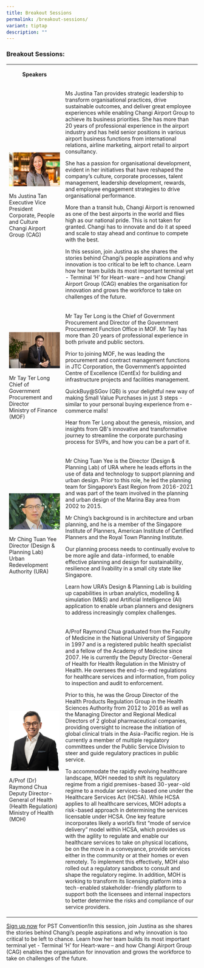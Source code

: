 ```yaml
---
title: Breakout Sessions
permalink: /breakout-sessions/
variant: tiptap
description: ""
---
```

<h3>Breakout Sessions:</h3>
<table style="minWidth: 50px">
<colgroup>
<col>
<col>
</colgroup>
<tbody>
<tr>
<th rowspan="1" colspan="1">
<p>Speakers</p>
</th>
<th rowspan="1" colspan="1">
<p></p>
</th>
</tr>
<tr>
<td rowspan="1" colspan="1">
<p></p>
<div class="isomer-image-wrapper">
<img style="width: 100%" height="auto" width="100%" alt="" src="/images/Speaker_JustinaTan.jpg">
</div>
<p>Ms Justina Tan
<br>Executive Vice President
<br>Corporate, People and Culture
<br>Changi Airport Group (CAG)</p>
</td>
<td rowspan="1" colspan="1">
<p>Ms Justina Tan provides strategic leadership to transform organisational
practices, drive sustainable outcomes, and deliver great employee experiences
while enabling Changi Airport Group to achieve its business priorities.
She has more than 20 years of professional experience in the airport industry
and has held senior positions in various airport business functions from
international relations, airline marketing, airport retail to airport consultancy.</p>
<p>She has a passion for organisational development, evident in her initiatives
that have reshaped the company’s culture, corporate processes, talent management,
leadership development, rewards, and employee engagement strategies to
drive organisational performance.</p>
<p>More than a transit hub, Changi Airport is renowned as one of the best
airports in the world and flies high as our national pride. This is not
taken for granted. Changi has to innovate and do it at speed and scale
to stay ahead and continue to compete with the best.</p>
<p>In this session, join Justina as she shares the stories behind Changi’s
people aspirations and why innovation is too critical to be left to chance.
Learn how her team builds its most important terminal yet - Terminal ‘H’
for Heart-ware – and how Changi Airport Group (CAG) enables the organisation
for innovation and grows the workforce to take on challenges of the future.</p>
</td>
</tr>
<tr>
<td rowspan="1" colspan="1">
<div class="isomer-image-wrapper">
<img style="width: 100%" height="auto" width="100%" alt="" src="/images/Speaker_Tay_Ter_Long.jpg">
</div>
<p>Mr Tay Ter Long
<br>Chief of Government
<br>Procurement and Director
<br>Ministry of Finance (MOF)</p>
</td>
<td rowspan="1" colspan="1">
<p>Mr Tay Ter Long is the Chief of Government Procurement and Director of
the Government Procurement Function Office in MOF. Mr Tay has more than
20 years of professional experience in both private and public sectors.</p>
<p>Prior to joining MOF, he was leading the procurement and contract management
functions in JTC Corporation, the Government’s appointed Centre of Excellence
(CentEx) for building and infrastructure projects and facilities management.</p>
<p>QuickBuy@SGov (QB) is your delightful new way of making Small Value Purchases
in just 3 steps - similar to your personal buying experience from e-commerce
malls!</p>
<p>Hear from Ter Long about the genesis, mission, and insights from QB's
innovative and transformative journey to streamline the corporate purchasing
process for SVPs, and how you can be a part of it.</p>
</td>
</tr>
<tr>
<td rowspan="1" colspan="1">
<div class="isomer-image-wrapper">
<img style="width: 100%" height="auto" width="100%" alt="" src="/images/Speaker_ChingTuanYee.jpg">
</div>
<p>Mr Ching Tuan Yee
<br>Director (Design &amp; Planning Lab)
<br>Urban Redevelopment Authority (URA)</p>
</td>
<td rowspan="1" colspan="1">
<p>Mr Ching Tuan Yee is the Director (Design &amp; Planning Lab) of URA where
he leads efforts in the use of data and technology to support planning
and urban design. Prior to this role, he led the planning team for Singapore’s
East Region from 2016-2021 and was part of the team involved in the planning
and urban design of the Marina Bay area from 2002 to 2015.</p>
<p>Mr Ching’s background is in architecture and urban planning, and he is
a member of the Singapore Institute of Planners, American Institute of
Certified Planners and the Royal Town Planning Institute.</p>
<p>Our planning process needs to continually evolve to be more agile and
data-informed, to enable effective planning and design for sustainability,
resilience and livability in a small city state like Singapore.</p>
<p>Learn how URA’s Design &amp; Planning Lab is building up capabilities
in urban analytics, modelling &amp; simulation (M&amp;S) and Artificial
Intelligence (AI) application to enable urban planners and designers to
address increasingly complex challenges.</p>
</td>
</tr>
<tr>
<td rowspan="1" colspan="1">
<div class="isomer-image-wrapper">
<img style="width: 100%" height="auto" width="100%" alt="" src="/images/PSW2024/11_MOH_RaymondChua_short.jpg">
</div>
<p>A/Prof (Dr) Raymond Chua
<br>Deputy Director-General of Health (Health Regulation)
<br>Ministry of Health (MOH)</p>
<p></p>
</td>
<td rowspan="1" colspan="1">
<p>A/Prof Raymond Chua graduated from the Faculty of Medicine in the National
University of Singapore in 1997 and is a registered public health specialist
and a fellow of the Academy of Medicine since 2007. He is currently the
Deputy Director-General of Health for Health Regulation in the Ministry
of Health. He oversees the end-to-end regulations for healthcare services
and information, from policy to inspection and audit to enforcement.</p>
<p>Prior to this, he was the Group Director of the Health Products Regulation
Group in the Health Sciences Authority from 2012 to 2016 as well as the
Managing Director and Regional Medical Directors of 2 global pharmaceutical
companies, providing oversight to increase the initiation of global clinical
trials in the Asia-Pacific region. He is currently a member of multiple
regulatory committees under the Public Service Division to steer and guide
regulatory practices in public service.</p>
<p>To accommodate the rapidly evolving healthcare landscape, MOH needed to
shift its regulatory regime from a rigid premises-based 30-year-old regime
to a modular services-based one under the Healthcare Services Act (HCSA).
While HCSA applies to all healthcare services, MOH adopts a risk-based
approach in determining the services licensable under HCSA. One key feature
incorporates likely a world’s first “mode of service delivery” model within
HCSA, which provides us with the agility to regulate and enable our healthcare
services to take on physical locations, be on the move in a conveyance,
provide services either in the community or at their homes or even remotely.
To implement this effectively, MOH also rolled out a regulatory sandbox
to consult and shape the regulatory regime. In addition, MOH is working
to transform its licensing platform into a tech-enabled stakeholder-friendly
platform to support both the licensees and internal inspectors to better
determine the risks and compliance of our service providers.</p>
</td>
</tr>
</tbody>
</table>
<p><a href="https://go.gov.sg/psw2024reg" rel="noopener noreferrer nofollow" target="_blank">Sign up now</a> for
PST Convention!In this session, join Justina as she shares the stories
behind Changi’s people aspirations and why innovation is too critical to
be left to chance. Learn how her team builds its most important terminal
yet - Terminal ‘H’ for Heart-ware – and how Changi Airport Group (CAG)
enables the organisation for innovation and grows the workforce to take
on challenges of the future.</p>